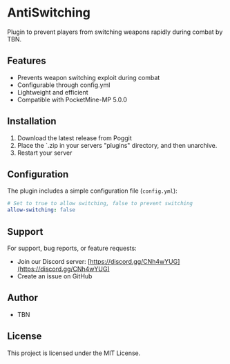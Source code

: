 # AntiSwitching

Plugin to prevent players from switching weapons rapidly during combat by TBN. 

## Features

- Prevents weapon switching exploit during combat
- Configurable through config.yml
- Lightweight and efficient
- Compatible with PocketMine-MP 5.0.0

## Installation

1. Download the latest release from Poggit
2. Place the `.zip in your servers "plugins" directory, and then unarchive.
3. Restart your server

## Configuration

The plugin includes a simple configuration file (`config.yml`):

```yaml
# Set to true to allow switching, false to prevent switching
allow-switching: false
```

## Support

For support, bug reports, or feature requests:
- Join our Discord server: [https://discord.gg/CNh4wYUG](https://discord.gg/CNh4wYUG)
- Create an issue on GitHub

## Author

- TBN

## License

This project is licensed under the MIT License. 